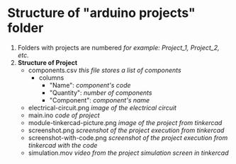 # Structure of "arduino projects" folder

1. Folders with projects are numbered *for example: Project_1, Project_2, etc.*
2. **Structure of Project**
    - components.csv *this file stores a list of components*
        - columns
            - "Name": *component's code*
            - "Quantity": *number of components*
            - "Component": *component's name*
    - electrical-circuit.png *image of the electrical circuit*
    - main.ino *code of project*
    - module-tinkercad-picture.png *image of the project from tinkercad*
    - screenshot.png *screenshot of the project execution from tinkercad*
    - screenshot-with-code.png *screenshot of the project execution from tinkercad with the code*
    - simulation.mov *video from the project simulation screen in tinkercad*
